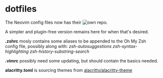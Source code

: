 # dotfiles

The Neovim config files now has their ![own repo](https://github.com/sparkhound772/nvim.git).

A simpler and plugin-free version remains here for when that's desired.

__.zshrc__ mosly contains some aliases to be appended to the Oh My Zsh config file, possibly along with:
_zsh-autosuggestions_
_zsh-syntax-highlighting_
_zsh-history-substring-search_

__.vimrc__ possibly need some updating, but should contain the basics needed.

__alacritty.toml__ is sourcing themes from [alacritty/alacritty-theme](https://github.com/alacritty/alacritty-theme)
